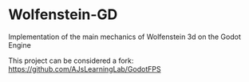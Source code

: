 # Wolfenstein-GD
Implementation of the main mechanics of Wolfenstein 3d on the Godot Engine

This project can be considered a fork: https://github.com/AJsLearningLab/GodotFPS